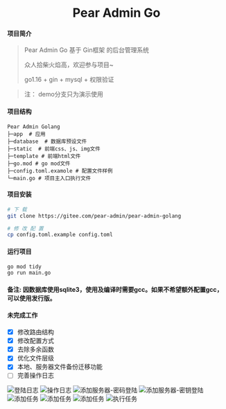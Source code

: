 <div align="center">
<br/>
<br/>
  <h1 align="center">
    Pear Admin Go
  </h1>
</div>

#### 项目简介
>Pear Admin Go 基于 Gin框架  的后台管理系统
> 
>众人拾柴火焰高，欢迎参与项目~
>
>	go1.16	+	gin	+	mysql	+	权限验证	

>  注： demo分支只为演示使用


####  项目结构

```
Pear Admin Golang
├─app  # 应用
├─database  # 数据库预设文件
├─static  # 前端css、js、img文件
├─template # 前端html文件
├─go.mod # go mod文件
├─config.toml.examole # 配置文件样例
└─main.go # 项目主入口执行文件

```



#### 项目安装

```bash
# 下 载
git clone https://gitee.com/pear-admin/pear-admin-golang

# 修 改 配 置
cp config.toml.example config.toml


```

#### 运行项目

```bash
go mod tidy
go run main.go
```
#### 备注: 因数据库使用sqlite3，使用及编译时需要gcc。如果不希望额外配置gcc，可以使用发行版。 

#### 未完成工作
- [x] 修改路由结构
- [x] 修改配置方式
- [x] 去除多余函数
- [x] 优化文件层级
- [x] 本地、服务器文件备份迁移功能
- [ ] 完善操作日志 

![登陆日志](doc/image/login-log.png)
![操作日志](doc/image/oper-log.png)
![添加服务器-密码登陆](doc/image/server1.png)
![添加服务器-密钥登陆](doc/image/server2.png)
![添加任务](doc/image/task1.png)
![添加任务](doc/image/task2.png)
![添加任务](doc/image/task3.png)
![执行任务](doc/image/task4.png)